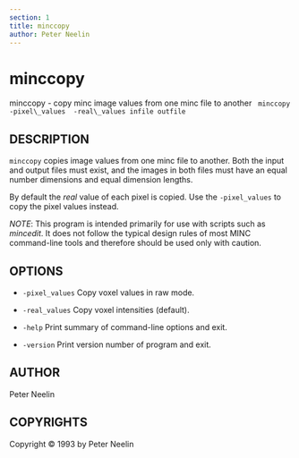 ```yaml
---
section: 1
title: minccopy
author: Peter Neelin
---
```

# minccopy

minccopy - copy minc image values from one minc file to another
` minccopy -pixel\_values  -real\_values infile outfile`

## DESCRIPTION

`minccopy` copies image values from one minc file to another. Both the input and output files must exist, and the images in both files must have an equal number dimensions and equal dimension lengths.

By default the *real* value of each pixel is copied. Use the `-pixel_values` to copy the pixel values instead.

*NOTE*: This program is intended primarily for use with scripts such as *mincedit*. It does not follow the typical design rules of most MINC command-line tools and therefore should be used only with caution.

## OPTIONS

-   `-pixel_values` Copy voxel values in raw mode.

-   `-real_values` Copy voxel intensities (default).

-   `-help` Print summary of command-line options and exit.

-   `-version` Print version number of program and exit.

## AUTHOR

Peter Neelin

## COPYRIGHTS

Copyright © 1993 by Peter Neelin
